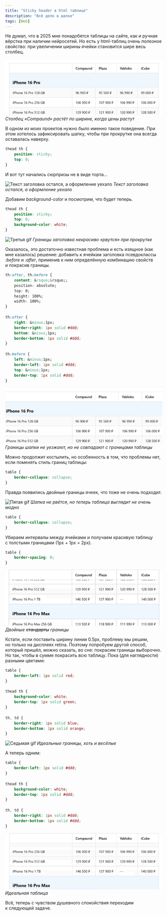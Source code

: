 ```yaml
---
title: "Sticky header в html таблице"
description: "Всё дело в шапке"
tags: [Web]
---
```


Не&nbsp;думал, что в&nbsp;2025 мне понадобятся таблицы на&nbsp;сайте, как и&nbsp;ручная вёрстка при наличии нейросетей. Но&nbsp;есть у&nbsp;html-таблиц очень полезное свойство: при увеличении ширины ячейки становится шире весь столбец.

![Красота: столбец сам тянется под содержимое](/blog/img/2025-04-11-html-table/20250408_184100.gif)
*Столбец &laquo;Сompaund&raquo; растёт по&nbsp;ширине, когда цены растут*

В&nbsp;одном из&nbsp;моих проектов нужно было именно такое поведение. При этом хотелось зафиксировать шапку, чтобы при прокрутке она всегда оставалась наверху.

```css
thead th {
    position: sticky;
    top: 0;
}
```

И&nbsp;вот тут начались сюрпризы не&nbsp;в&nbsp;виде торта...

![Текст заголовка остался, а&nbsp;оформление уехало](/blog/img/2025-04-11-html-table/20250408_184620.gif)
*Текст заголовка остался, а&nbsp;оформление уехало*

Добавим *background-color* и&nbsp;посмотрим, что будет теперь.

```css
thead th {
    position: sticky;
    top: 0;
    background-color: white;
}
```

![Третья gif](/blog/img/2025-04-11-html-table/20250408_184644.gif)
*Границы заголовка некрасиво &laquo;рвутся&raquo; при прокрутке*

Оказалось, это достаточно известная проблема и&nbsp;есть изящное (как мне казалось) решение: добавить к&nbsp;ячейкам заголовка псевдоклассы *:before* и *:after*, применив к&nbsp;ним определённую комбинацию свойств и&nbsp;покрасив границы.

```css
th:after, th:before {
    content: &rsquo;&rsquo;;
    position: absolute;
    top: 0;
    height: 100%;
    width: 100%;
}

th:after {
    right: &minus;1px;
    border-right: 1px solid #ddd;
    bottom: &minus;1px;
    border-bottom: 1px solid #ddd;
}

th:before {
    left: &minus;1px;
    border-left: 1px solid #ddd;
    top: &minus;1px;
    border-top: 1px solid #ddd;
}
```

![четвертая gif](/blog/img/2025-04-11-html-table/20250408_184710.gif)
*Границы шапки не&nbsp;уезжают, но&nbsp;не&nbsp;совпадают с&nbsp;границами таблицы*

Можно продолжит костылить, но&nbsp;особенность в&nbsp;том, что проблемы нет, если поменять стиль границ таблицы:

```css
table {
    border-collapse: collapse;
}
```

Правда появились двойные границы ячеек, что тоже не&nbsp;очень подходит.

![Пятая gif](/blog/img/2025-04-11-html-table/20250408_184927.gif)
*Шапка не&nbsp;рвётся, но&nbsp;теперь таблица выглядит не&nbsp;очень модно*

```css
table {
    border-collapse: collapse;
}
```

Убираем интервалы между ячейками и&nbsp;получаем красивую таблицу с&nbsp;толстыми границами (1px + 1px = 2px).

```css
table {
    border-spacing: 0;
}
```

![Шестая gif](/blog/img/2025-04-11-html-table/20250408_184947.gif)
*Двойные ~~стандарты~~ границы*

Кстати, если поставить ширину линии 0.5px, проблему мы&nbsp;решим, но&nbsp;только на&nbsp;дисплеях retina. Поэтому попробуем другой способ, который пришёл, можно сказать, во&nbsp;сне: покрасим границы выборочно. Но&nbsp;так, чтобы в&nbsp;сумме покрасить всю таблицу. Пока (для наглядности) разными цветами:

```css
table {
    border-left: 1px solid red;
}

thead th {
    background-color: white;
    border-top: 1px solid green;
}

th, td {
    border-right: 1px solid blue;
    border-bottom: 1px solid orange;
}
```

![Седьмая gif](/blog/img/2025-04-11-html-table/20250408_185609.gif)
*Идеальные границы, хоть и&nbsp;весёлые*

А&nbsp;теперь одним:

```css
table {
    border-left: 1px solid #ddd;
}

thead th {
    background-color: white;
    border-top: 1px solid #ddd;
}

th, td {
    border-right: 1px solid #ddd;
    border-bottom: 1px solid #ddd;
}
```

![Восьмая gif](/blog/img/2025-04-11-html-table/20250408_185627.gif)
*Идеальная таблица*

Всё, теперь с&nbsp;чувством душевного спокойствия переходим к&nbsp;следующей задаче.